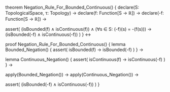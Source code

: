 theorem Negation_Rule_For_Bounded_Continuous() {
  declare(S: TopologicalSpace, τ: Topology) →
  declare(f: Function[S → ℝ]) →
  declare(-f: Function[S → ℝ]) →
  
  assert(
    (isBounded(f) ∧ isContinuous(f)) ∧
    (∀s ∈ S: (-f)(s) = -(f(s))) →
    (isBounded(-f) ∧ isContinuous(-f))
  )
} ↔

proof Negation_Rule_For_Bounded_Continuous() {
  lemma Bounded_Negation() {
    assert(
      isBounded(f) →
      isBounded(-f)
    )
  } →
  
  lemma Continuous_Negation() {
    assert(
      isContinuous(f) →
      isContinuous(-f)
    )
  } →
  
  apply(Bounded_Negation()) →
  apply(Continuous_Negation()) →
  
  assert(
    (isBounded(-f) ∧ isContinuous(-f))
  )
}
